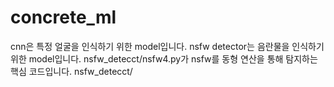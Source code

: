# concrete_ml

cnn은 특정 얼굴을 인식하기 위한 model입니다.
nsfw detector는 음란물을 인식하기 위한 model입니다.
nsfw_detecct/nsfw4.py가 nsfw를 동형 연산을 통해 탐지하는 핵심 코드입니다.
nsfw_detecct/
